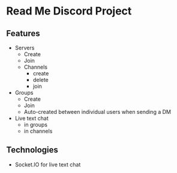 # Read Me Discord Project

## Features

* Servers
  * Create
  * Join
  * Channels
    * create
    * delete
    * join
* Groups
  * Create
  * Join
  * Auto-created between individual users when sending a DM
* Live text chat
  * in groups
  * in channels

## Technologies

* Socket.IO for live text chat
